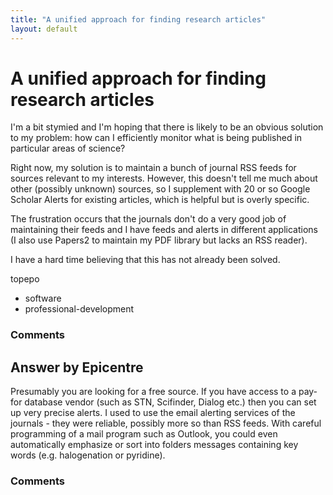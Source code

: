 ```yaml
---
title: "A unified approach for finding research articles"
layout: default
---
```

A unified approach for finding research articles
=====================
I'm a bit stymied and I'm hoping that there is likely to be an obvious
solution to my problem: how can I efficiently monitor what is being
published in particular areas of science?

Right now, my solution is to maintain a bunch of journal RSS feeds for
sources relevant to my interests. However, this doesn't tell me much
about other (possibly unknown) sources, so I supplement with 20 or so
Google Scholar Alerts for existing articles, which is helpful but is
overly specific.

The frustration occurs that the journals don't do a very good job of
maintaining their feeds and I have feeds and alerts in different
applications (I also use Papers2 to maintain my PDF library but lacks an
RSS reader).

I have a hard time believing that this has not already been solved.

topepo

<ul class="tags"><li class="tag">software</li><li class="tag">professional-development</li></ul>

### Comments ###


Answer by Epicentre
----------------
Presumably you are looking for a free source. If you have access to a
pay-for database vendor (such as STN, Scifinder, Dialog etc.) then you
can set up very precise alerts. I used to use the email alerting
services of the journals - they were reliable, possibly more so than RSS
feeds. With careful programming of a mail program such as Outlook, you
could even automatically emphasize or sort into folders messages
containing key words (e.g. halogenation or pyridine).

### Comments ###

